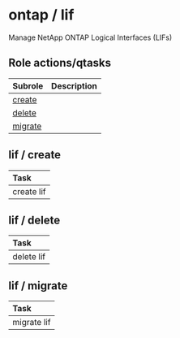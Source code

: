 # ontap / lif 
Manage NetApp ONTAP Logical Interfaces (LIFs)  
  






## Role actions/qtasks

| Subrole | Description |
| :------ | :---------- |
| [create](#lif--create) |  |
| [delete](#lif--delete) |  |
| [migrate](#lif--migrate) |  |




## lif / create


| Task |
| :--- |
| create lif  |



## lif / delete


| Task |
| :--- |
| delete lif  |



## lif / migrate


| Task |
| :--- |
| migrate lif  |




